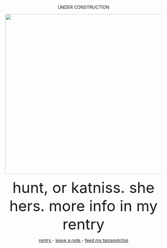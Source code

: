 <p></p>
<p align="center"> UNDER CONSTRUCTION </p>
<p></p>
<p align="center"> <img width="516" src="https://i.pinimg.com/564x/f9/d9/8a/f9d98a6910ab31008802118942d6daa2.jpg"> </p>
<p align="center"> <font size="+5">hunt, or katniss. she hers. more info in my rentry </font> </p>
<p align="center"> <a href="https://rentry.com/sennadead"> rentry </a> - <a href="https://www.patreon.com/Sxnnys_Coffin/posts"> leave a note </a> - <a href="https://cat-bounce.com/"> feed my tamanotchgi</a> </p>
